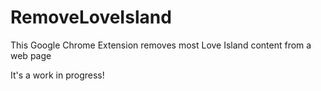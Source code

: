 # RemoveLoveIsland
This Google Chrome Extension removes most Love Island content from a web page

It's a work in progress!
